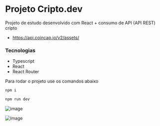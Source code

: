 # Projeto Cripto.dev

Projeto de estudo desenvolvido com React + consumo de API (API REST) cripto
- https://api.coincap.io/v2/assets/

### Tecnologias

- Typescript
- React
- React Router

Para rodar o projeto use os comandos abaixo

```bash
npm i
```

```bash
npm run dev
```
![image](https://github.com/user-attachments/assets/14bf4dc9-a309-4c97-8a84-97ec3e7b51e2)

![image](https://github.com/user-attachments/assets/9fdf17cf-c957-470e-a59a-ed2a6fe2b924)

